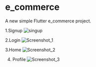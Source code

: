 # e_commerce

A new simple Flutter e_commerce project. 

1.Signup
![singup](https://user-images.githubusercontent.com/89066510/195746568-d7ab5934-c3d4-4ed2-9eeb-c39864382ee0.jpg)

2.Login
![Screenshot_1](https://user-images.githubusercontent.com/89066510/195746717-413b3952-2c0c-4928-ba22-91f8d9b270bb.jpg)

3.Home
![Screenshot_2](https://user-images.githubusercontent.com/89066510/195746830-6f1a504e-fed4-49c6-ab02-50290168715b.jpg)

4. Profile
![Screenshot_3](https://user-images.githubusercontent.com/89066510/195746864-077e1900-4bb2-4e75-b5c9-bcbb7b9d30c1.jpg)
